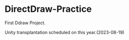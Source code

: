 # DirectDraw-Practice
First Ddraw Project.

Unity transplantation scheduled on this year.(2023-08-19)
